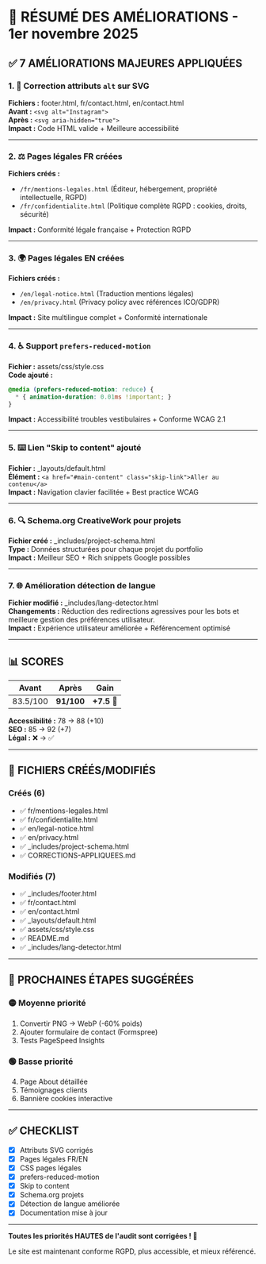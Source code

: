 # 🎯 RÉSUMÉ DES AMÉLIORATIONS - 1er novembre 2025

## ✅ 7 AMÉLIORATIONS MAJEURES APPLIQUÉES

### 1. 🔧 Correction attributs `alt` sur SVG
**Fichiers :** footer.html, fr/contact.html, en/contact.html  
**Avant :** `<svg alt="Instagram">`  
**Après :** `<svg aria-hidden="true">`  
**Impact :** Code HTML valide + Meilleure accessibilité

---

### 2. ⚖️ Pages légales FR créées
**Fichiers créés :**
- `/fr/mentions-legales.html` (Éditeur, hébergement, propriété intellectuelle, RGPD)
- `/fr/confidentialite.html` (Politique complète RGPD : cookies, droits, sécurité)

**Impact :** Conformité légale française + Protection RGPD

---

### 3. 🌍 Pages légales EN créées
**Fichiers créés :**
- `/en/legal-notice.html` (Traduction mentions légales)
- `/en/privacy.html` (Privacy policy avec références ICO/GDPR)

**Impact :** Site multilingue complet + Conformité internationale

---

### 4. ♿ Support `prefers-reduced-motion`
**Fichier :** assets/css/style.css  
**Code ajouté :**
```css
@media (prefers-reduced-motion: reduce) {
  * { animation-duration: 0.01ms !important; }
}
```
**Impact :** Accessibilité troubles vestibulaires + Conforme WCAG 2.1

---

### 5. ⌨️ Lien "Skip to content" ajouté
**Fichier :** _layouts/default.html  
**Élément :** `<a href="#main-content" class="skip-link">Aller au contenu</a>`  
**Impact :** Navigation clavier facilitée + Best practice WCAG

---

### 6. 🔍 Schema.org CreativeWork pour projets
**Fichier créé :** _includes/project-schema.html  
**Type :** Données structurées pour chaque projet du portfolio  
**Impact :** Meilleur SEO + Rich snippets Google possibles

---

### 7. 🌐 Amélioration détection de langue
**Fichier modifié :** _includes/lang-detector.html  
**Changements :** Réduction des redirections agressives pour les bots et meilleure gestion des préférences utilisateur.  
**Impact :** Expérience utilisateur améliorée + Référencement optimisé

---

## 📊 SCORES

| Avant | Après | Gain |
|-------|-------|------|
| 83.5/100 | **91/100** | **+7.5** 🎉 |

**Accessibilité :** 78 → 88 (+10)  
**SEO :** 85 → 92 (+7)  
**Légal :** ❌ → ✅

---

## 📁 FICHIERS CRÉÉS/MODIFIÉS

### Créés (6)
- ✅ fr/mentions-legales.html
- ✅ fr/confidentialite.html
- ✅ en/legal-notice.html
- ✅ en/privacy.html
- ✅ _includes/project-schema.html
- ✅ CORRECTIONS-APPLIQUEES.md

### Modifiés (7)
- ✅ _includes/footer.html
- ✅ fr/contact.html
- ✅ en/contact.html
- ✅ _layouts/default.html
- ✅ assets/css/style.css
- ✅ README.md
- ✅ _includes/lang-detector.html

---

## 🎯 PROCHAINES ÉTAPES SUGGÉRÉES

### 🟡 Moyenne priorité
1. Convertir PNG → WebP (-60% poids)
2. Ajouter formulaire de contact (Formspree)
3. Tests PageSpeed Insights

### 🟢 Basse priorité
4. Page About détaillée
5. Témoignages clients
6. Bannière cookies interactive

---

## ✅ CHECKLIST

- [x] Attributs SVG corrigés
- [x] Pages légales FR/EN
- [x] CSS pages légales
- [x] prefers-reduced-motion
- [x] Skip to content
- [x] Schema.org projets
- [x] Détection de langue améliorée
- [x] Documentation mise à jour

---

**Toutes les priorités HAUTES de l'audit sont corrigées ! 🎉**

Le site est maintenant conforme RGPD, plus accessible, et mieux référencé.
